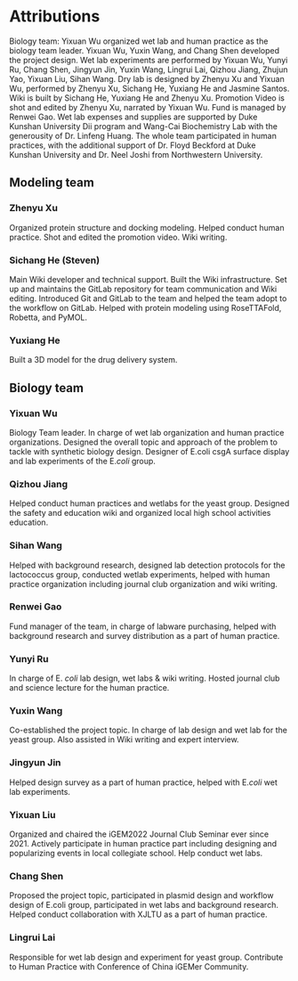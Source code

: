 # Attributions

Biology team:  Yixuan Wu organized wet lab and human practice as the biology team leader. Yixuan Wu, Yuxin Wang, and Chang Shen developed the project design. Wet lab experiments are performed by Yixuan Wu, Yunyi Ru, Chang Shen, Jingyun Jin, Yuxin Wang, Lingrui Lai, Qizhou Jiang, Zhujun Yao, Yixuan Liu, Sihan Wang. Dry lab is designed by Zhenyu Xu and Yixuan Wu, performed by Zhenyu Xu, Sichang He, Yuxiang He and Jasmine Santos. Wiki is built by Sichang He, Yuxiang He and Zhenyu Xu. Promotion Video is shot and edited by Zhenyu Xu, narrated by Yixuan Wu. Fund is managed by Renwei Gao. Wet lab expenses and supplies are supported by Duke Kunshan University Dii program and Wang-Cai Biochemistry Lab with the generousity of Dr. Linfeng Huang. The whole team participated in human practices, with the additional support of Dr. Floyd Beckford at Duke Kunshan University and Dr. Neel Joshi from Northwestern University.
## Modeling team

### Zhenyu Xu

Organized protein structure and docking modeling. 
Helped conduct human practice.
Shot and edited the promotion video. 
Wiki writing.
### Sichang He (Steven)

Main Wiki developer and technical support.
Built the Wiki infrastructure.
Set up and maintains the GitLab repository
for team communication and Wiki editing.
Introduced Git and GitLab to the team and
helped the team adopt to the workflow on GitLab.
Helped with protein modeling using RoseTTAFold, Robetta, and PyMOL.

### Yuxiang He

Built a 3D model for the drug delivery system.

## Biology team

### Yixuan Wu

Biology Team leader.
In charge of wet lab organization and human practice organizations.
Designed the overall topic and approach of the problem to tackle
with synthetic biology design. Designer of E.coli csgA surface display
and lab experiments of the E.*coli* group.

### Qizhou Jiang

Helped conduct human practices and wetlabs for the yeast group. 
Designed the safety and education wiki and organized local high school activities education.

### Sihan Wang
Helped with background research, designed lab detection protocols for the lactococcus group, 
conducted wetlab experiments, 
helped with human practice organization including journal club organization and wiki writing.

### Renwei Gao
Fund manager of the team, in charge of labware purchasing, 
helped with background research and survey distribution as a part of human practice.

### Yunyi Ru
In charge of E. *coli* lab design, wet labs & wiki writing. 
Hosted journal club and science lecture for the human practice. 

### Yuxin Wang
Co-established the project topic. In charge of lab design and wet lab for the yeast group. 
Also assisted in Wiki writing and expert interview.

### Jingyun Jin
Helped design survey as a part of human practice, helped with E.*coli* wet lab experiments.

### Yixuan Liu
Organized and chaired the iGEM2022 Journal Club Seminar ever since 2021. 
Actively participate in human practice part including designing and popularizing events in local collegiate school. 
Help conduct wet labs.

### Chang Shen

Proposed the project topic, participated in plasmid design and workflow design of E.coli group, 
participated in wet labs and background research. 
Helped conduct collaboration with XJLTU as a part of human practice.

### Lingrui Lai

Responsible for wet lab design and experiment for yeast group. 
Contribute to Human Practice with Conference of China iGEMer Community.
